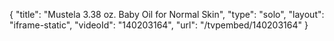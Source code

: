 {
    "title": "Mustela 3.38 oz. Baby Oil for Normal Skin",
    "type": "solo",
    "layout": "iframe-static",
    "videoId": "140203164",
    "url": "\/tvpembed\/140203164"
}